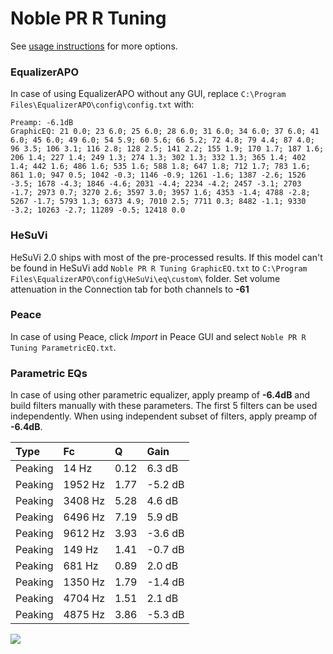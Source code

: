 # Noble PR R Tuning
See [usage instructions](https://github.com/jaakkopasanen/AutoEq#usage) for more options.

### EqualizerAPO
In case of using EqualizerAPO without any GUI, replace `C:\Program Files\EqualizerAPO\config\config.txt`
with:
```
Preamp: -6.1dB
GraphicEQ: 21 0.0; 23 6.0; 25 6.0; 28 6.0; 31 6.0; 34 6.0; 37 6.0; 41 6.0; 45 6.0; 49 6.0; 54 5.9; 60 5.6; 66 5.2; 72 4.8; 79 4.4; 87 4.0; 96 3.5; 106 3.1; 116 2.8; 128 2.5; 141 2.2; 155 1.9; 170 1.7; 187 1.6; 206 1.4; 227 1.4; 249 1.3; 274 1.3; 302 1.3; 332 1.3; 365 1.4; 402 1.4; 442 1.6; 486 1.6; 535 1.6; 588 1.8; 647 1.8; 712 1.7; 783 1.6; 861 1.0; 947 0.5; 1042 -0.3; 1146 -0.9; 1261 -1.6; 1387 -2.6; 1526 -3.5; 1678 -4.3; 1846 -4.6; 2031 -4.4; 2234 -4.2; 2457 -3.1; 2703 -1.7; 2973 0.7; 3270 2.6; 3597 3.0; 3957 1.6; 4353 -1.4; 4788 -2.8; 5267 -1.7; 5793 1.3; 6373 4.9; 7010 2.5; 7711 0.3; 8482 -1.1; 9330 -3.2; 10263 -2.7; 11289 -0.5; 12418 0.0
```

### HeSuVi
HeSuVi 2.0 ships with most of the pre-processed results. If this model can't be found in HeSuVi add
`Noble PR R Tuning GraphicEQ.txt` to `C:\Program Files\EqualizerAPO\config\HeSuVi\eq\custom\` folder.
Set volume attenuation in the Connection tab for both channels to **-61**

### Peace
In case of using Peace, click *Import* in Peace GUI and select `Noble PR R Tuning ParametricEQ.txt`.

### Parametric EQs
In case of using other parametric equalizer, apply preamp of **-6.4dB** and build filters manually
with these parameters. The first 5 filters can be used independently.
When using independent subset of filters, apply preamp of **-6.4dB**.

| Type    | Fc      |    Q | Gain    |
|:--------|:--------|:-----|:--------|
| Peaking | 14 Hz   | 0.12 | 6.3 dB  |
| Peaking | 1952 Hz | 1.77 | -5.2 dB |
| Peaking | 3408 Hz | 5.28 | 4.6 dB  |
| Peaking | 6496 Hz | 7.19 | 5.9 dB  |
| Peaking | 9612 Hz | 3.93 | -3.6 dB |
| Peaking | 149 Hz  | 1.41 | -0.7 dB |
| Peaking | 681 Hz  | 0.89 | 2.0 dB  |
| Peaking | 1350 Hz | 1.79 | -1.4 dB |
| Peaking | 4704 Hz | 1.51 | 2.1 dB  |
| Peaking | 4875 Hz | 3.86 | -5.3 dB |

![](https://raw.githubusercontent.com/jaakkopasanen/AutoEq/master/results/innerfidelity/sbaf-serious/Noble%20PR%20R%20Tuning/Noble%20PR%20R%20Tuning.png)